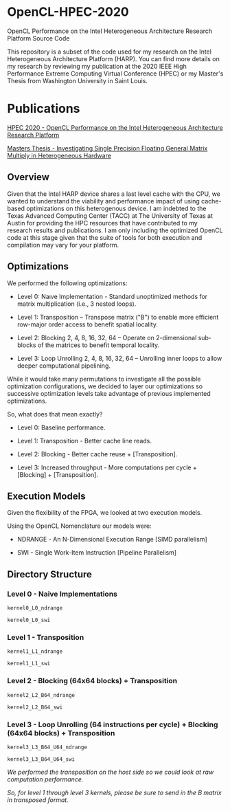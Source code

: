 # OpenCL-HPEC-2020
OpenCL Performance on the Intel Heterogeneous Architecture Research Platform Source Code

This repository is a subset of the code used for my research on the Intel Heterogeneous Architecture Platform (HARP).
You can find more details on my research by reviewing my publication at the 2020 IEEE High Performance Extreme Computing Virtual Conference (HPEC) or my Master's Thesis from Washington University in Saint Louis.

# Publications

[HPEC 2020 - OpenCL Performance on the Intel Heterogeneous Architecture Research Platform](https://ieeexplore.ieee.org/abstract/document/9286213/)

[Masters Thesis - Investigating Single Precision Floating General Matrix Multiply in Heterogeneous Hardware](https://openscholarship.wustl.edu/eng_etds/536/)

## Overview

Given that the Intel HARP device shares a last level cache with the CPU, we wanted to understand the viability and performance impact of using cache-based optimizations on this heterogenous device. I am indebted to the Texas Advanced Computing Center (TACC) at The University of Texas at
Austin for providing the HPC resources that have contributed to my research results and publications. I am only including the optimized OpenCL code at this stage given that the suite of tools for both execution and compilation may vary for your platform.


## Optimizations

We performed the following optimizations:

* Level 0: Naıve Implementation - Standard unoptimized methods for matrix multiplication (i.e., 3 nested loops).

* Level 1: Transposition – Transpose matrix ("B") to enable more efficient row-major order access to benefit spatial locality.

* Level 2: Blocking 2, 4, 8, 16, 32, 64 – Operate on 2-dimensional sub-blocks of the matrices to benefit temporal locality.

* Level 3: Loop Unrolling 2, 4, 8, 16, 32, 64 – Unrolling inner loops to allow deeper computational pipelining.

While it would take many permutations to investigate all the possible optimization configurations, we decided to layer our optimizations so successive optimization levels take advantage of previous implemented optimizations. 

So, what does that mean exactly?

* Level 0: Baseline performance.

* Level 1: Transposition - Better cache line reads.

* Level 2: Blocking - Better cache reuse + [Transposition].

* Level 3: Increased throughput - More computations per cycle + [Blocking] + [Transposition].


## Execution Models

Given the flexibility of the FPGA, we looked at two execution models.

Using the OpenCL Nomenclature our models were:

* NDRANGE -  An N-Dimensional Execution Range [SIMD parallelism]

* SWI - Single Work-Item Instruction [Pipeline Parallelism] 

## Directory Structure

### Level 0 - Naive Implementations

    kernel0_L0_ndrange
    
    kernel0_L0_swi
 
### Level 1 - Transposition
 
    kernel1_L1_ndrange
    
    kernel1_L1_swi

### Level 2 - Blocking (64x64 blocks) + Transposition
    
    kernel2_L2_B64_ndrange
    
    kernel2_L2_B64_swi

### Level 3 - Loop Unrolling (64 instructions per cycle) + Blocking (64x64 blocks) + Transposition

    kernel3_L3_B64_U64_ndrange
    
    kernel3_L3_B64_U64_swi

*We performed the transposition on the host side so we could look at raw computation performance.* 

*So, for level 1 through level 3 kernels, please be sure to send in the B matrix in transposed format.*

